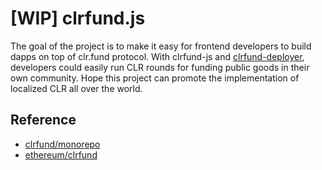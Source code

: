 # [WIP] clrfund.js 

The goal of the project is to make it easy for frontend developers to build dapps on top of clr.fund protocol. With clrfund-js and [clrfund-deployer](https://github.com/clrfund/clrfund-deployer), developers could easily run CLR rounds for funding public goods in their own community. Hope this project can promote the implementation of localized CLR all over the world.

## Reference
- [clrfund/monorepo](https://github.com/clrfund/monorepo)
- [ethereum/clrfund](https://github.com/ethereum/clrfund)